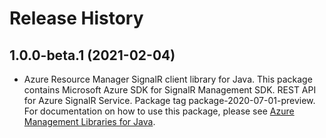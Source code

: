 # Release History

## 1.0.0-beta.1 (2021-02-04)

- Azure Resource Manager SignalR client library for Java. This package contains Microsoft Azure SDK for SignalR Management SDK. REST API for Azure SignalR Service. Package tag package-2020-07-01-preview. For documentation on how to use this package, please see [Azure Management Libraries for Java](https://aka.ms/azsdk/java/mgmt).
